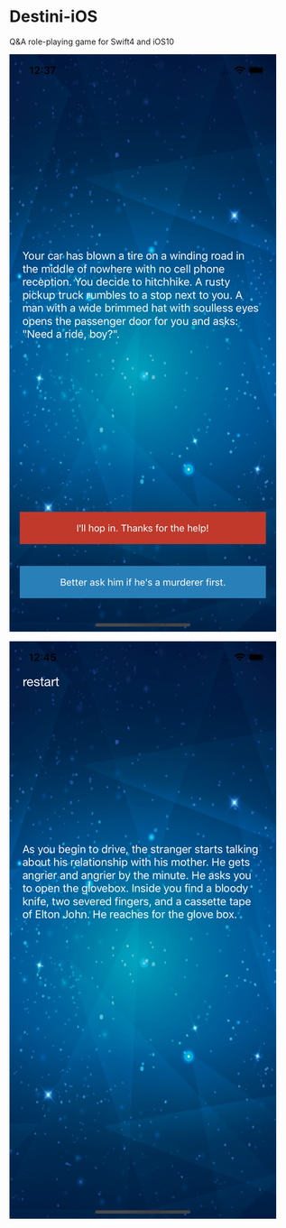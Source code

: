 # Destini-iOS
Q&A role-playing game for Swift4 and iOS10

![test](/screenshots/1.png)

![test](screenshots/2.png)
